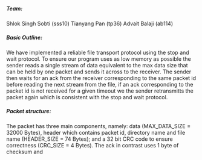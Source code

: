 ##### Team:
Shlok Singh Sobti (sss10)
Tianyang Pan (tp36)
Advait Balaji (ab114)

##### Basic Outline:

We have implemented a reliable file transport protocol using the stop and wait protocol. To ensure our program uses as low memory as possible the sender reads a single stream of data equivalent to the max data size that can be held by one packet and sends it across to the receiver. The sender then waits for an ack from the receiver corresponding to the same packet id before reading the next stream from the file, if an ack corresponding to the packet id is not received for a given timeout we the sender retransmitts the packet again which is consistent with the stop and wait protocol.

##### Packet structure:

The packet has three main components, namely: data (MAX_DATA_SIZE = 32000 Bytes), header which contains packet id, directory name and file name (HEADER_SIZE = 74 Bytes);  and a 32 bit CRC code to ensure correctness (CRC_SIZE = 4 Bytes). The ack in contrast uses 1 byte of checksum and 

